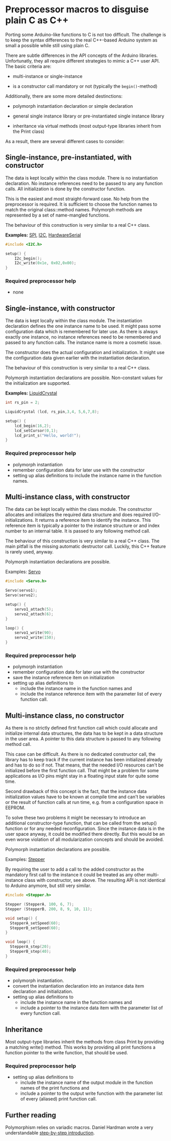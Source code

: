 # Preprocessor macros to disguise plain C as C++

Porting some Arduino-like functions to C is not too difficult. The challenge
is to keep the syntax differences to the real C++-based Arduino system as
small a possible while still using plain C.

There are subtle differences in the API concepts of the Arduino libraries.
Unfortunatly, they all require different strategies to mimic a C++ user API.
The basic criteria are:

* multi-instance or single-instance

* is a constructor call mandatory or not (typically the `begin()`-method)


Additionally, there are some more detailed destinctions:

* polymorph instantiation declaration or simple declaration

* general single instance library or pre-instantiated single instance
  library

* inheritance via virtual methods (most output-type libraries inherit from
  the Print class)

As a result, there are several different cases to consider:


## Single-instance, pre-instantiated, with constructor

  The data is kept locally within the class module. There is no
  instantiation declaration. No instance references need to be passed to any
  any function calls. All initialization is done by the constructor
  function.

  This is the easiest and most straight-forward case. No help from the
  preprocessor is required. It is sufficient to choose the function names to
  match the original class::method names. Polymorph methods are represented
  by a set of name-mangled functions.

  The behaviour of this construction is very similar to a real C++ class.

  **Examples:**
[SPI](../api/SPI.md), [I2C](../api/I2C.md),
[HardwareSerial](../api/HardwareSerial.md) 

```c
#include <I2C.h>

setup() {
    I2c_begin();
    I2c_write(0x1e, 0x02,0x00);
}

```

### Required preprocessor help

* none



## Single-instance, with constructor

  The data is kept locally within the class module. The instantiation
  declaration defines the one instance name to be used. It might pass some
  configuration data which is remembered for later use. As there is always
  exactly one instance, no instance references need to be remembered and
  passed to any function calls. The instance name is more a cosmetic issue.

  The constructor does the actual configuration and initialization. It might
  use the configuration data given earlier with the instantiation
  declaration.

  The behaviour of this construction is very similar to a real C++ class.

  Polymorph instantiation declarations are possible.
  Non-constant values for the initialization are supported.

  **Examples:** [LiquidCrystal](../api/LiquidCrystal.md)

```c
int rs_pin = 2;

LiquidCrystal (lcd, rs_pin,3,4, 5,6,7,8);

setup() {
    lcd_begin(16,2);
    lcd_setCursor(0,1);
    lcd_print_s("Hello, world!");
}
```


### Required preprocessor help

* polymorph instantiation
* remember configuration data for later use with the constructor
* setting up alias definitions to include the instance name in the function
  names.



## Multi-instance class, with constructor

  The data can be kept locally within the class module. The constructor
  allocates and initializes the required data structure and does required
  I/O-initializations. It returns a reference item to identify the instance.
  This reference item is typically a pointer to the instance structure or
  and index number to an internal table. It is passed to any following
  method call.

  The behaviour of this construction is very similar to a real C++ class.
  The main pitfall is the missing automatic destructor call. Luckily, this
  C++ feature is rarely used, anyway.

  Polymorph instantiation declarations are possible.

  Examples: [Servo](../api/Servo.md)

```c
#include <Servo.h>

Servo(servo1);
Servo(servo2);

setup() {
    servo1_attach(5);
    servo2_attach(6);
}

loop() {
    servo1_write(90);
    servo2_write(150);
}
```


### Required preprocessor help

* polymorph instantiation
* remember configuration data for later use with the constructor
* save the instance reference item on initialization
* setting up alias definitions to 
  * include the instance name in the function names and
  * include the instance reference item with the parameter list of every function call.






## Multi-instance class, no constructor

  As there is no strictly defined first function call which could allocate
  and initialize internal data structures, the data has to be kept in a data
  structure in the user area. A pointer to this data structure is passed to
  any following method call.

  This case can be difficult. As there is no dedicated constructor call, the
  library has to keep track if the current instance has been initialized
  already and has to do so if not. That means, that the needed I/O resources
  can't be initialized before the first function call. That might be a
  problem for some applications as I/O pins might stay in a floating input
  state for quite some time.

  Second drawback of this concept is the fact, that the instance data
  initialization values have to be known at compile time and can't be
  variables or the result of function calls at run time, e.g. from a
  configuration space in EEPROM.

  To solve these two problems it might be necessary to introduce an
  additional constructor-type function, that can be called from the setup()
  function or for any needed reconfiguration. Since the instance data is in
  the user space anyway, it could be modified there directly. But this would
  be an even worse violation of all modularization concepts and should be
  avoided.

  Polymorph instantiation declarations are possible.

  Examples: [Stepper](../api/Stepper.md)

  By requiring the user to add a call to the added constructor as the
  mandatory first call to the instance it could be treated as any other
  multi-instance class with constructor, see above. The resulting API is not
  identical to Arduino anymore, but still very similar.


```c
#include <Stepper.h>

Stepper (StepperA, 100, 6, 7);
Stepper (StepperB, 200, 8, 9, 10, 11);

void setup() {
  StepperA_setSpeed(60);
  StepperB_setSpeed(60);
}

void loop() {
  StepperA_step(20);
  StepperB_step(40);
}
```


### Required preprocessor help

* polymorph instantiation.
* convert the instantiation declaration into an instance data item declaration
  and initialization.
* setting up alias definitions to 
  * include the instance name in the function names and
  * include a pointer to the instance data item with the parameter list of
    every function call.




## Inheritance

Most output-type libraries inherit the methods from class Print by providing
a matching write() method. This works by providing all print functions a
function pointer to the write function, that should be used.

### Required preprocessor help

* setting up alias definitions to 
  * include the instance name of the output module in the function names of
    the print functions and
  * include a pointer to the output write function with the parameter list of
    every (aliased) print function call.


## Further reading

Polymorphism relies on variadic macros. Daniel Hardman wrote a very
understandable [step-by-step
introduction](https://codecraft.co/2014/11/25/variadic-macros-tricks/).
